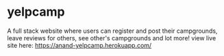 # yelpcamp
A full stack website where users can register and post their campgrounds, leave reviews for others, see other's campgrounds and lot more!
view live site here: https://anand-yelpcamp.herokuapp.com/
